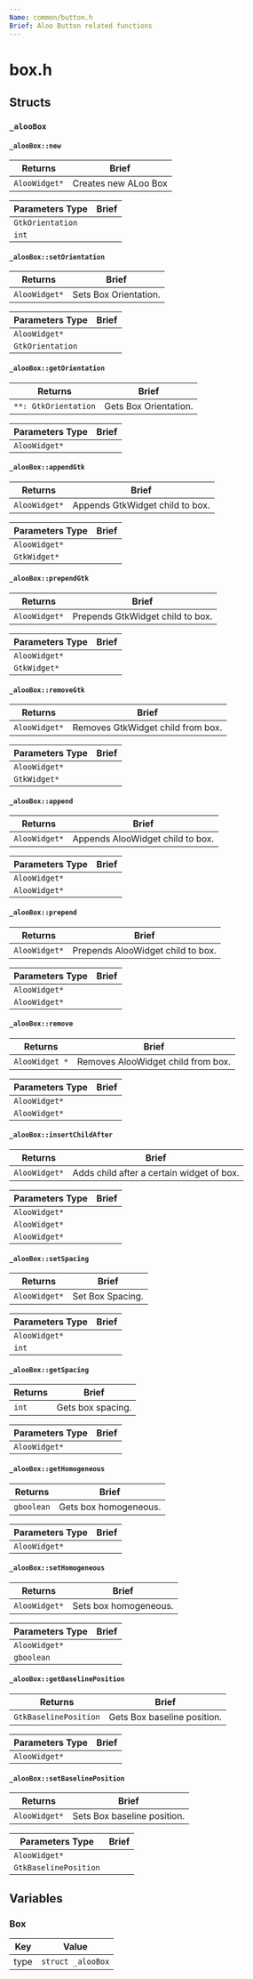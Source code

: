 ```yaml
---
Name: common/button.h
Brief: Aloo Button related functions
---
```


# box.h

## Structs

### `_alooBox`

#### `_alooBox::new`

| Returns       | Brief                |
| ------------- | -------------------- |
| `AlooWidget*` | Creates new ALoo Box |

| Parameters Type  | Brief |
| ---------------- | ----- |
| `GtkOrientation` |       |
| `int`            |       |

#### `_alooBox::setOrientation`

| Returns       | Brief                 |
| ------------- | --------------------- |
| `AlooWidget*` | Sets Box Orientation. |

| Parameters Type  | Brief |
| ---------------- | ----- |
| `AlooWidget*`    |       |
| `GtkOrientation` |       |

#### `_alooBox::getOrientation`

| Returns              | Brief                 |
| -------------------- | --------------------- |
| `**: GtkOrientation` | Gets Box Orientation. |

| Parameters Type | Brief |
| --------------- | ----- |
| `AlooWidget*`   |       |

#### `_alooBox::appendGtk`

| Returns       | Brief                           |
| ------------- | ------------------------------- |
| `AlooWidget*` | Appends GtkWidget child to box. |

| Parameters Type | Brief |
| --------------- | ----- |
| `AlooWidget*`   |       |
| `GtkWidget*`    |       |

#### `_alooBox::prependGtk`

| Returns       | Brief                            |
| ------------- | -------------------------------- |
| `AlooWidget*` | Prepends GtkWidget child to box. |

| Parameters Type | Brief |
| --------------- | ----- |
| `AlooWidget*`   |       |
| `GtkWidget*`    |       |

#### `_alooBox::removeGtk`

| Returns       | Brief                             |
| ------------- | --------------------------------- |
| `AlooWidget*` | Removes GtkWidget child from box. |

| Parameters Type | Brief |
| --------------- | ----- |
| `AlooWidget*`   |       |
| `GtkWidget*`    |       |

#### `_alooBox::append`

| Returns       | Brief                            |
| ------------- | -------------------------------- |
| `AlooWidget*` | Appends AlooWidget child to box. |

| Parameters Type | Brief |
| --------------- | ----- |
| `AlooWidget*`   |       |
| `AlooWidget*`   |       |

#### `_alooBox::prepend`

| Returns       | Brief                             |
| ------------- | --------------------------------- |
| `AlooWidget*` | Prepends AlooWidget child to box. |

| Parameters Type | Brief |
| --------------- | ----- |
| `AlooWidget*`   |       |
| `AlooWidget*`   |       |

#### `_alooBox::remove`

| Returns        | Brief                              |
| -------------- | ---------------------------------- |
| `AlooWidget *` | Removes AlooWidget child from box. |

| Parameters Type | Brief |
| --------------- | ----- |
| `AlooWidget*`   |       |
| `AlooWidget*`   |       |

#### `_alooBox::insertChildAfter`

| Returns       | Brief                                     |
| ------------- | ----------------------------------------- |
| `AlooWidget*` | Adds child after a certain widget of box. |

| Parameters Type | Brief |
| --------------- | ----- |
| `AlooWidget*`   |       |
| `AlooWidget*`   |       |
| `AlooWidget*`   |       |

#### `_alooBox::setSpacing`

| Returns       | Brief            |
| ------------- | ---------------- |
| `AlooWidget*` | Set Box Spacing. |

| Parameters Type | Brief |
| --------------- | ----- |
| `AlooWidget*`   |       |
| `int`           |       |

#### `_alooBox::getSpacing`

| Returns | Brief             |
| ------- | ----------------- |
| `int`   | Gets box spacing. |

| Parameters Type | Brief |
| --------------- | ----- |
| `AlooWidget*`   |       |

#### `_alooBox::getHomogeneous`

| Returns    | Brief                 |
| ---------- | --------------------- |
| `gboolean` | Gets box homogeneous. |

| Parameters Type | Brief |
| --------------- | ----- |
| `AlooWidget*`   |       |

#### `_alooBox::setHomogeneous`

| Returns       | Brief                 |
| ------------- | --------------------- |
| `AlooWidget*` | Sets box homogeneous. |

| Parameters Type | Brief |
| --------------- | ----- |
| `AlooWidget*`   |       |
| `gboolean`      |       |

#### `_alooBox::getBaselinePosition`

| Returns               | Brief                       |
| --------------------- | --------------------------- |
| `GtkBaselinePosition` | Gets Box baseline position. |

| Parameters Type | Brief |
| --------------- | ----- |
| `AlooWidget*`   |       |

#### `_alooBox::setBaselinePosition`

| Returns       | Brief                       |
| ------------- | --------------------------- |
| `AlooWidget*` | Sets Box baseline position. |

| Parameters Type       | Brief |
| --------------------- | ----- |
| `AlooWidget*`         |       |
| `GtkBaselinePosition` |       |

## Variables

### Box

| Key  | Value             |
| ---- | ----------------- |
| type | `struct _alooBox` |

